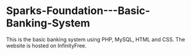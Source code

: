 # Sparks-Foundation---Basic-Banking-System
This is the basic banking system using PHP, MySQL, HTML and CSS. The website is hosted on InfinityFree. 
